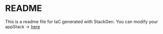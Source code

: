 # README
This is a readme file for IaC generated with StackGen.
You can modify your appStack -> [here](http://main.dev.stackgen.com/appstacks/dbe78293-73dd-4fe9-aa87-c832ccf71bb5)
